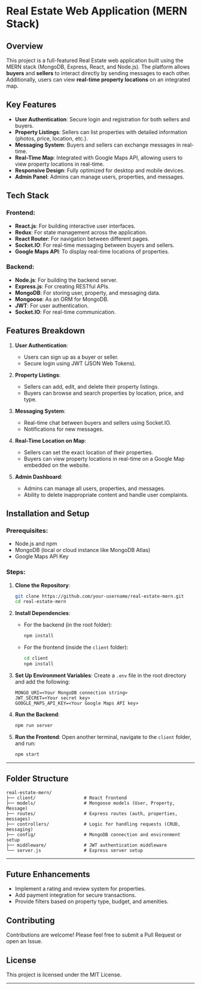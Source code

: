 
# Real Estate Web Application (MERN Stack)

## Overview

This project is a full-featured Real Estate web application built using the MERN stack (MongoDB, Express, React, and Node.js). The platform allows **buyers** and **sellers** to interact directly by sending messages to each other. Additionally, users can view **real-time property locations** on an integrated map.

## Key Features

- **User Authentication**: Secure login and registration for both sellers and buyers.
- **Property Listings**: Sellers can list properties with detailed information (photos, price, location, etc.).
- **Messaging System**: Buyers and sellers can exchange messages in real-time.
- **Real-Time Map**: Integrated with Google Maps API, allowing users to view property locations in real-time.
- **Responsive Design**: Fully optimized for desktop and mobile devices.
- **Admin Panel**: Admins can manage users, properties, and messages.

## Tech Stack

### Frontend:
- **React.js**: For building interactive user interfaces.
- **Redux**: For state management across the application.
- **React Router**: For navigation between different pages.
- **Socket.IO**: For real-time messaging between buyers and sellers.
- **Google Maps API**: To display real-time locations of properties.

### Backend:
- **Node.js**: For building the backend server.
- **Express.js**: For creating RESTful APIs.
- **MongoDB**: For storing user, property, and messaging data.
- **Mongoose**: As an ORM for MongoDB.
- **JWT**: For user authentication.
- **Socket.IO**: For real-time communication.

## Features Breakdown

1. **User Authentication**:
   - Users can sign up as a buyer or seller.
   - Secure login using JWT (JSON Web Tokens).

2. **Property Listings**:
   - Sellers can add, edit, and delete their property listings.
   - Buyers can browse and search properties by location, price, and type.

3. **Messaging System**:
   - Real-time chat between buyers and sellers using Socket.IO.
   - Notifications for new messages.
   
4. **Real-Time Location on Map**:
   - Sellers can set the exact location of their properties.
   - Buyers can view property locations in real-time on a Google Map embedded on the website.

5. **Admin Dashboard**:
   - Admins can manage all users, properties, and messages.
   - Ability to delete inappropriate content and handle user complaints.

## Installation and Setup

### Prerequisites:
- Node.js and npm
- MongoDB (local or cloud instance like MongoDB Atlas)
- Google Maps API Key

### Steps:

1. **Clone the Repository**:
   ```bash
   git clone https://github.com/your-username/real-estate-mern.git
   cd real-estate-mern
   ```

2. **Install Dependencies**:
   - For the backend (in the root folder):
     ```bash
     npm install
     ```
   - For the frontend (inside the `client` folder):
     ```bash
     cd client
     npm install
     ```

3. **Set Up Environment Variables**:
   Create a `.env` file in the root directory and add the following:
   ```
   MONGO_URI=<Your MongoDB connection string>
   JWT_SECRET=<Your secret key>
   GOOGLE_MAPS_API_KEY=<Your Google Maps API key>
   ```

4. **Run the Backend**:
   ```bash
   npm run server
   ```

5. **Run the Frontend**:
   Open another terminal, navigate to the `client` folder, and run:
   ```bash
   npm start
   ```
---

## Folder Structure

```
real-estate-mern/
├── client/                  # React frontend
├── models/                  # Mongoose models (User, Property, Message)
├── routes/                  # Express routes (auth, properties, messages)
├── controllers/             # Logic for handling requests (CRUD, messaging)
├── config/                  # MongoDB connection and environment setup
├── middleware/              # JWT authentication middleware
└── server.js                # Express server setup
```
---

## Future Enhancements

- Implement a rating and review system for properties.
- Add payment integration for secure transactions.
- Provide filters based on property type, budget, and amenities.
  
## Contributing

Contributions are welcome! Please feel free to submit a Pull Request or open an Issue.

## License

This project is licensed under the MIT License.

---
